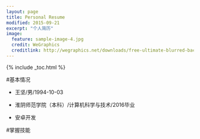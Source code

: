 ```yaml
---
layout: page
title: Personal Resume
modified: 2015-09-21
excerpt: "个人简历"
image:
  feature: sample-image-4.jpg
  credit: WeGraphics
  creditlink: http://wegraphics.net/downloads/free-ultimate-blurred-background-pack/
---
```


{% include _toc.html %}

#基本情况

- 王坚/男/1994-10-03

- 淮阴师范学院（本科）/计算机科学与技术/2016毕业

- 安卓开发

#掌握技能


